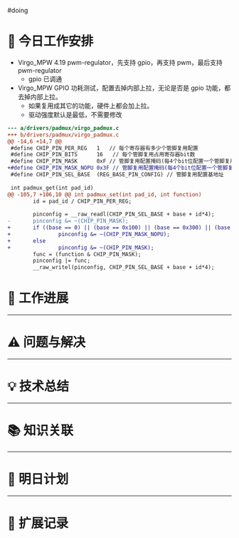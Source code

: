 
#doing 


# **🔧 今日工作安排**
- Virgo_MPW 4.19 pwm-regulator，先支持 gpio，再支持 pwm，最后支持 pwm-regulator
	- gpio 已调通
- Virgo_MPW GPIO 功耗测试，配置去掉内部上拉，无论是否是 gpio 功能，都去掉内部上拉。
	- 如果复用成其它的功能，硬件上都会加上拉。
	- 驱动强度默认是最低，不需要修改
```diff
--- a/drivers/padmux/virgo_padmux.c
+++ b/drivers/padmux/virgo_padmux.c
@@ -14,6 +14,7 @@
 #define CHIP_PIN_PER_REG   1   // 每个寄存器有多少个管脚复用配置
 #define CHIP_PIN_BITS      16   // 每个管脚复用占用寄存器bit数
 #define CHIP_PIN_MASK      0xF // 管脚复用配置掩码(每4个bit位配置一个管脚复用)
+#define CHIP_PIN_MASK_NOPU 0x3F // 管脚复用配置掩码(每4个bit位配置一个管脚复用)
 #define CHIP_PIN_SEL_BASE  (REG_BASE_PIN_CONFIG) // 管脚复用配置基地址
 
 int padmux_get(int pad_id)
@@ -105,7 +106,10 @@ int padmux_set(int pad_id, int function)
        id = pad_id / CHIP_PIN_PER_REG;
 
        pinconfig = __raw_readl(CHIP_PIN_SEL_BASE + base + id*4);
-       pinconfig &= ~(CHIP_PIN_MASK);
+       if ((base == 0) || (base == 0x100) || (base == 0x300) || (base == 0x400) || (base == 0x500))
+               pinconfig &= ~(CHIP_PIN_MASK_NOPU);
+       else
+               pinconfig &= ~(CHIP_PIN_MASK);
        func = (function & CHIP_PIN_MASK);
        pinconfig |= func;
        __raw_writel(pinconfig, CHIP_PIN_SEL_BASE + base + id*4);
```



# **📌 工作进展**



---

# **⚠️ 问题与解决**


---

# **💡 技术总结**


---

# **📚 知识关联**


---
# **📌 明日计划**


---

# **💬 扩展记录**



